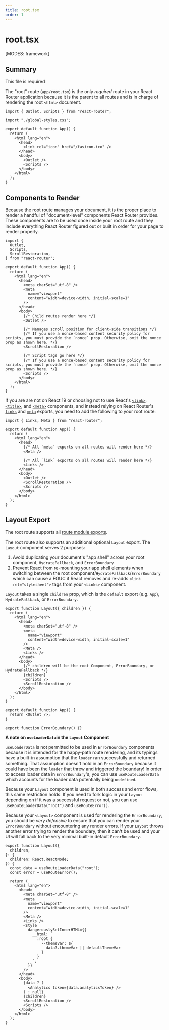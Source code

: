 ```yaml
---
title: root.tsx
order: 1
---
```


# root.tsx

[MODES: framework]

## Summary

<docs-info>
This file is required
</docs-info>

The "root" route (`app/root.tsx`) is the only _required_ route in your React Router application because it is the parent to all routes and is in charge of rendering the root `<html>` document.

```tsx filename=app/root.tsx
import { Outlet, Scripts } from "react-router";

import "./global-styles.css";

export default function App() {
  return (
    <html lang="en">
      <head>
        <link rel="icon" href="/favicon.ico" />
      </head>
      <body>
        <Outlet />
        <Scripts />
      </body>
    </html>
  );
}
```

## Components to Render

Because the root route manages your document, it is the proper place to render a handful of "document-level" components React Router provides. These components are to be used once inside your root route and they include everything React Router figured out or built in order for your page to render properly.

```tsx filename=app/root.tsx
import {
  Outlet,
  Scripts,
  ScrollRestoration,
} from "react-router";

export default function App() {
  return (
    <html lang="en">
      <head>
        <meta charSet="utf-8" />
        <meta
          name="viewport"
          content="width=device-width, initial-scale=1"
        />
      </head>
      <body>
        {/* Child routes render here */}
        <Outlet />

        {/* Manages scroll position for client-side transitions */}
        {/* If you use a nonce-based content security policy for scripts, you must provide the `nonce` prop. Otherwise, omit the nonce prop as shown here. */}
        <ScrollRestoration />

        {/* Script tags go here */}
        {/* If you use a nonce-based content security policy for scripts, you must provide the `nonce` prop. Otherwise, omit the nonce prop as shown here. */}
        <Scripts />
      </body>
    </html>
  );
}
```

If you are are not on React 19 or choosing not to use React's [`<link>`][react-link], [`<title>`][react-title], and [`<meta>`][react-meta] components, and instead relying on React Router's [`links`][react-router-links] and [`meta`][react-router-meta] exports, you need to add the following to your root route:

```tsx filename=app/root.tsx
import { Links, Meta } from "react-router";

export default function App() {
  return (
    <html lang="en">
      <head>
        {/* All `meta` exports on all routes will render here */}
        <Meta />

        {/* All `link` exports on all routes will render here */}
        <Links />
      </head>
      <body>
        <Outlet />
        <ScrollRestoration />
        <Scripts />
      </body>
    </html>
  );
}
```

## Layout Export

The root route supports all [route module exports][route-module].

The root route also supports an additional optional `Layout` export. The `Layout` component serves 2 purposes:

1. Avoid duplicating your document's "app shell" across your root component, `HydrateFallback`, and `ErrorBoundary`
2. Prevent React from re-mounting your app shell elements when switching between the root component/`HydrateFallback`/`ErrorBoundary` which can cause a FOUC if React removes and re-adds `<link rel="stylesheet">` tags from your `<Links>` component.

`Layout` takes a single `children` prop, which is the `default` export (e.g. `App`), `HydrateFallback`, or `ErrorBoundary`.

```tsx filename=app/root.tsx
export function Layout({ children }) {
  return (
    <html lang="en">
      <head>
        <meta charSet="utf-8" />
        <meta
          name="viewport"
          content="width=device-width, initial-scale=1"
        />
        <Meta />
        <Links />
      </head>
      <body>
        {/* children will be the root Component, ErrorBoundary, or HydrateFallback */}
        {children}
        <Scripts />
        <ScrollRestoration />
      </body>
    </html>
  );
}

export default function App() {
  return <Outlet />;
}

export function ErrorBoundary() {}
```

**A note on `useLoaderData`in the `Layout` Component**

`useLoaderData` is not permitted to be used in `ErrorBoundary` components because it is intended for the happy-path route rendering, and its typings have a built-in assumption that the `loader` ran successfully and returned something. That assumption doesn't hold in an `ErrorBoundary` because it could have been the `loader` that threw and triggered the boundary! In order to access loader data in `ErrorBoundary`'s, you can use `useRouteLoaderData` which accounts for the loader data potentially being `undefined`.

Because your `Layout` component is used in both success and error flows, this same restriction holds. If you need to fork logic in your `Layout` depending on if it was a successful request or not, you can use `useRouteLoaderData("root")` and `useRouteError()`.

<docs-warn>Because your `<Layout>` component is used for rendering the `ErrorBoundary`, you should be _very defensive_ to ensure that you can render your `ErrorBoundary` without encountering any render errors. If your `Layout` throws another error trying to render the boundary, then it can't be used and your UI will fall back to the very minimal built-in default `ErrorBoundary`.</docs-warn>

```tsx filename=app/root.tsx lines=[6-7,19-29,32-34]
export function Layout({
  children,
}: {
  children: React.ReactNode;
}) {
  const data = useRouteLoaderData("root");
  const error = useRouteError();

  return (
    <html lang="en">
      <head>
        <meta charSet="utf-8" />
        <meta
          name="viewport"
          content="width=device-width, initial-scale=1"
        />
        <Meta />
        <Links />
        <style
          dangerouslySetInnerHTML={{
            __html: `
              :root {
                --themeVar: ${
                  data?.themeVar || defaultThemeVar
                }
              }
            `,
          }}
        />
      </head>
      <body>
        {data ? (
          <Analytics token={data.analyticsToken} />
        ) : null}
        {children}
        <ScrollRestoration />
        <Scripts />
      </body>
    </html>
  );
}
```

[route-module]: ../start/framework/route-module
[react-link]: https://react.dev/reference/react-dom/components/link
[react-meta]: https://react.dev/reference/react-dom/components/meta
[react-title]: https://react.dev/reference/react-dom/components/title
[react-router-links]: ../../start/framework/route-module#links
[react-router-meta]: ../../start/framework/route-module#meta
